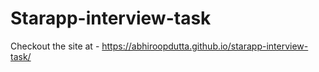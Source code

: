 # Starapp-interview-task

Checkout the site at  - https://abhiroopdutta.github.io/starapp-interview-task/
